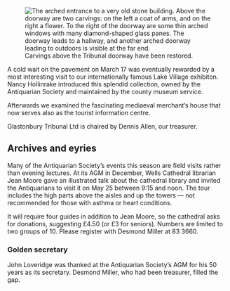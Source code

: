 <figure>
<img src="../tribunal-carvings003.jpg" alt="The arched entrance to a very old stone building. Above the doorway are two carvings: on the left a coat of arms, and on the right a flower. To the right of the doorway are some thin arched windows with many diamond-shaped glass panes. The doorway leads to a hallway, and another arched doorway leading to outdoors is visible at the far end.">
<figcaption>
Carvings above the Tribunal doorway have been restored.
</figcaption>
</figure>

A cold wait on the pavement on March 17 was eventually rewarded by a
most interesting visit to our internationally famous Lake Village
exhibiton. Nancy Hollinrake introduced this splendid collection, owned
by the Antiquarian Society and maintained by the county museum service.

Afterwards we examined the fascinating mediaeval merchant’s house that
now serves also as the tourist information centre.

Glastonbury Tribunal Ltd is chaired by Dennis Allen, our treasurer.

Archives and eyries
-------------------

Many of the Antiquarian Society’s events this season are field visits
rather than evening lectures. At its AGM in December, Wells Cathedral
librarian Jean Moore gave an illustrated talk about the cathedral
library and invited the Antiquarians to visit it on May 25 between 9:15
and noon. The tour includes the high parts above the aisles and up the
towers — not recommended for those with asthma or heart conditions.

It will require four guides in addition to Jean Moore, so the cathedral
asks for donations, suggesting £4.50 (or £3 for seniors). Numbers are
limited to two groups of 10. Please register with Desmond Miller at 83
3660.

### Golden secretary

John Loveridge was thanked at the Antiquarian
Society’s AGM for his 50 years as its secretary. Desmond Miller, who had
been treasurer, filled the gap.
